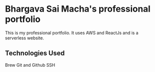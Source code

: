 # Bhargava Sai Macha's professional portfolio
This is my professional portfolio. It uses AWS and ReactJs and is a serverless website.

## Technologies Used
Brew
Git and Github
SSH
